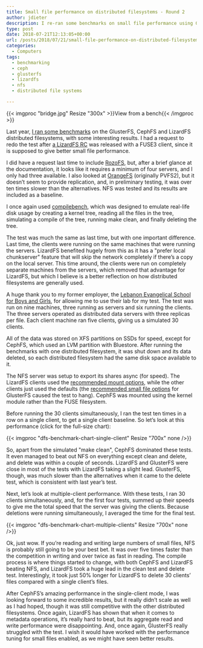 ```yaml
---
title: Small file performance on distributed filesystems - Round 2
author: jdieter
description: I re-ran some benchmarks on small file performance using GlusterFS, CephFS and LizardFS.  Here are the results
type: post
date: 2018-07-21T12:13:05+00:00
url: /posts/2018/07/21/small-file-performance-on-distributed-filesystems-round-2
categories:
  - Computers
tags:
  - benchmarking
  - ceph
  - glusterfs
  - lizardfs
  - nfs
  - distributed file systems

---
```

{{< imgproc "bridge.jpg" Resize "300x" >}}View from a bench{{< /imgproc >}}

Last year, [I ran some benchmarks][1] on the GlusterFS, CephFS and LizardFS distributed filesystems, with some interesting results.  I had a request to redo the test after [a LizardFS RC][8] was released with a FUSE3 client, since it is supposed to give better small file performance.

I did have a request last time to include [RozoFS][6], but, after a brief glance at the documentation, it looks like it requires a minimum of four servers, and I only had three available.  I also looked at [OrangeFS][7] (originally PVFS2), but it doesn&#8217;t seem to provide replication, and, in preliminary testing, it was over ten times slower than the alternatives.  NFS was tested and its results are included as a baseline.

I once again used [compilebench][3], which was designed to emulate real-life disk usage by creating a kernel tree, reading all the files in the tree, simulating a compile of the tree, running make clean, and finally deleting the tree.

The test was much the same as last time, but with one important difference.  Last time, the clients were running on the same machines that were running the servers.  LizardFS benefited hugely from this as it has a "prefer local chunkserver" feature that will skip the network completely if there&#8217;s a copy on the local server.  This time around, the clients were run on completely separate machines from the servers, which removed that advantage for LizardFS, but which I believe is a better reflection on how distributed filesystems are generally used.

A huge thank you to my former employer, the [Lebanon Evangelical School for Boys and Girls][2], for allowing me to use their lab for my test.  The test was run on nine machines, three running as servers and six running the clients.  The three servers operated as distributed data servers with three replicas per file.  Each client machine ran five clients, giving us a simulated 30 clients.

All of the data was stored on XFS partitions on SSDs for speed, except for CephFS, which used an LVM partition with Bluestore. After running the benchmarks with one distributed filesystem, it was shut down and its data deleted, so each distributed filesystem had the same disk space available to it.

The NFS server was setup to export its shares async (for speed). The LizardFS clients used the [recommended mount options][4], while the other clients just used the defaults (the [recommended small file options][5] for GlusterFS caused the test to hang). CephFS was mounted using the kernel module rather than the FUSE filesystem.

Before running the 30 clients simultaneously, I ran the test ten times in a row on a single client, to get a single client baseline. So let&#8217;s look at this performance (click for the full-size chart):

{{< imgproc "dfs-benchmark-chart-single-client" Resize "700x" none />}}

So, apart from the simulated "make clean", CephFS dominated these tests.  It even managed to beat out NFS on everything except clean and delete, and delete was within a couple of seconds.  LizardFS and GlusterFS were close in most of the tests with LizardFS taking a slight lead.  GlusterFS, though, was much slower than the alternatives when it came to the delete test, which is consistent with last year&#8217;s test.

Next, let&#8217;s look at multiple-client performance. With these tests, I ran 30 clients simultaneously, and, for the first four tests, summed up their speeds to give me the total speed that the server was giving the clients.  Because deletions were running simultaneously, I averaged the time for the final test.

{{< imgproc "dfs-benchmark-chart-multiple-clients" Resize "700x" none />}}

Ok, just wow.  If you&#8217;re reading and writing large numbers of small files, NFS is probably still going to be your best bet.  It was over five times faster than the competition in writing and over twice as fast in reading.  The compile process is where things started to change, with both CephFS and LizardFS beating NFS, and LizardFS took a huge lead in the clean test and delete test.  Interestingly, it took just 50% longer for LizardFS to delete 30 clients&#8217; files compared with a single client&#8217;s files.

After CephFS&#8217;s amazing performance in the single-client mode, I was looking forward to some incredible results, but it really didn&#8217;t scale as well as I had hoped, though it was still competitive with the other distributed filesystems.  Once again, LizardFS has shown that when it comes to metadata operations, it&#8217;s really hard to beat, but its aggregate read and write performance were disappointing.  And, once again, GlusterFS really struggled with the test.  I wish it would have worked with the performance tuning for small files enabled, as we might have seen better results.

 [1]: /posts/2017/08/14/benchmarking-small-file-performance-on-distributed-filesystems
 [2]: https://www.lesbg.com
 [3]: https://oss.oracle.com/~mason/compilebench/
 [4]: https://docs.lizardfs.com/adminguide/connectclient.html#optional-settings-for-performance-on-nix
 [5]: http://blog.gluster.org/announcing-gluster-3-9/#Small_file_improvements_in_Gluster_with_mdcache_Experimental_145
 [6]: https://www.rozosystems.com/
 [7]: http://www.orangefs.org/
 [8]: https://github.com/lizardfs/lizardfs/releases/tag/v3.13.0-rc1